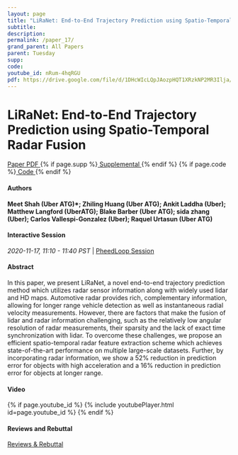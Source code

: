 ```yaml
---
layout: page
title: "LiRaNet: End-to-End Trajectory Prediction using Spatio-Temporal Radar Fusion"
subtitle: 
description:
permalink: /paper_17/
grand_parent: All Papers
parent: Tuesday
supp: 
code: 
youtube_id: nRum-4hqRGU
pdf: https://drive.google.com/file/d/1DHcWIcLQpJAozpHQT1XRzkNP2MR3Ilja/view
---
```


# LiRaNet: End-to-End Trajectory Prediction using Spatio-Temporal Radar Fusion

<a href="https://drive.google.com/file/d/1DHcWIcLQpJAozpHQT1XRzkNP2MR3Ilja/view" target="_blank" rel="noopener noreferrer" class="btn btn-blue"><i class="fa fa-file-text-o" aria-hidden="true"></i> Paper PDF </a> {% if page.supp %}<a href="" target="_blank" rel="noopener noreferrer" class="btn btn-green"><i class="fa fa-file-text-o" aria-hidden="true"></i> Supplemental </a>{% endif %} {% if page.code %}<a href="" target="_blank" rel="noopener noreferrer" class="btn"><i class="fa fa-github" aria-hidden="true"></i> Code </a>{% endif %} 

#### Authors
**Meet Shah (Uber ATG)*; Zhiling Huang (Uber ATG); Ankit Laddha (Uber); Matthew Langford (UberATG); Blake Barber (Uber ATG); sida zhang (Uber); Carlos Vallespi-Gonzalez (Uber); Raquel Urtasun (Uber ATG)**

#### Interactive Session
<em>2020-11-17, 11:10 - 11:40 PST </em> | <a href="https://pheedloop.com/corl2020/virtual/?page=sessions&section=SESER5YG1KCZWTQH4" target="_blank" rel="noopener noreferrer"> PheedLoop Session <i class="fa fa-external-link" aria-hidden="true"></i> </a> 

#### Abstract
In this paper, we present LiRaNet, a novel end-to-end trajectory prediction method which utilizes radar sensor information along with widely used lidar and HD maps. Automotive radar provides rich, complementary information, allowing for longer range vehicle detection as well as instantaneous radial velocity measurements. However, there are factors that make the fusion of lidar and radar information challenging, such as the relatively low angular resolution of radar measurements, their sparsity and the lack of exact time synchronization with lidar. To overcome these challenges, we propose an efficient spatio-temporal radar feature extraction scheme which achieves state-of-the-art performance on multiple large-scale datasets. Further, by incorporating radar information, we show a 52% reduction in prediction error for objects with high acceleration and a 16% reduction in prediction error for objects at longer range.

#### Video
{% if page.youtube_id %}
{% include youtubePlayer.html id=page.youtube_id %}
{% endif %}

#### Reviews and Rebuttal
<a href="" target="_blank" rel="noopener noreferrer" class="btn btn-purple"><i class="fa fa-pencil-square-o" aria-hidden="true"></i> Reviews & Rebuttal </a>

